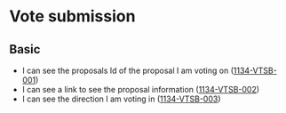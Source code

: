 # Vote submission

## Basic

- I can see the proposals Id of the proposal I am voting on (<a name="1134-VTSB-001" href="#1134-VTSB-001">1134-VTSB-001</a>)
- I can see a link to see the proposal information (<a name="1134-VTSB-002" href="#1134-VTSB-002">1134-VTSB-002</a>)
- I can see the direction I am voting in (<a name="1134-VTSB-003" href="#1134-VTSB-003">1134-VTSB-003</a>)
